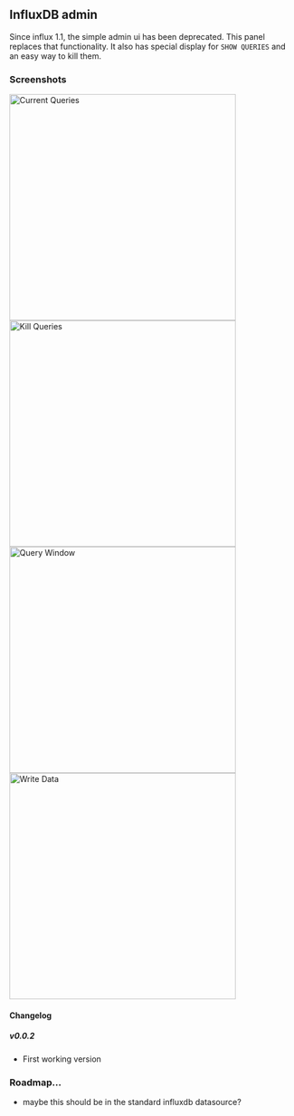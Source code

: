 ## InfluxDB admin

Since influx 1.1, the simple admin ui has been deprecated.  This panel replaces that functionality.  It also has special 
display for `SHOW QUERIES` and an easy way to kill them.


### Screenshots

<img title="Current Queries" src="https://raw.githubusercontent.com/NatelEnergy/grafana-influx-admin/master/src/img/screenshot-current.png" width="400" />
<img title="Kill Queries" src="https://raw.githubusercontent.com/NatelEnergy/grafana-influx-admin/master/src/img/screenshot-kill.png" width="400" />
<img title="Query Window" src="https://raw.githubusercontent.com/NatelEnergy/grafana-influx-admin/master/src/img/screenshot-query.png" width="400" />
<img title="Write Data" src="https://raw.githubusercontent.com/NatelEnergy/grafana-influx-admin/master/src/img/screenshot-write.png" width="400" />


#### Changelog

##### v0.0.2

- First working version



### Roadmap... 
 - maybe this should be in the standard influxdb datasource?

